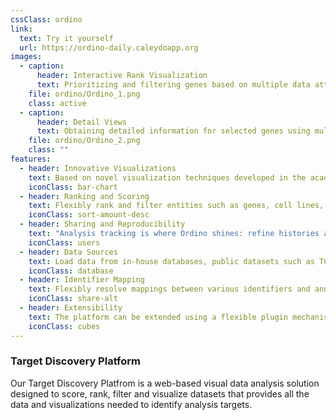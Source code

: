 ```yaml
---
cssClass: ordino
link:
  text: Try it yourself
  url: https://ordino-daily.caleydoapp.org
images:
  - caption:
      header: Interactive Rank Visualization
      text: Prioritizing and filtering genes based on multiple data attributes
    file: ordino/Ordino_1.png
    class: active
  - caption:
      header: Detail Views
      text: Obtaining detailed information for selected genes using multiple views
    file: ordino/Ordino_2.png
    class: ""
features:
  - header: Innovative Visualizations
    text: Based on novel visualization techniques developed in the academic groups of the co-founders.
    iconClass: bar-chart
  - header: Ranking and Scoring
    text: Flexibly rank and filter entities such as genes, cell lines, and tissues.
    iconClass: sort-amount-desc
  - header: Sharing and Reproducibility
    text: "Analysis tracking is where Ordino shines: refine histories and use them to revisit an analysis or share it with colleagues."
    iconClass: users
  - header: Data Sources
    text: Load data from in-house databases, public datasets such as TCGA and CCLE, or from files. We also provide custom solutions to handle your own data sources.
    iconClass: database
  - header: Identifier Mapping
    text: Flexibly resolve mappings between various identifiers and annotations (ENSEMBL, GeneSymbol, etc.)
    iconClass: share-alt
  - header: Extensibility
    text: The platform can be extended using a flexible plugin mechanism. Possible extensions can be additional visualizations, data providers, and scoring capabilities.
    iconClass: cubes
---
```


### Target Discovery Platform

Our Target Discovery Platfrom is a web-based visual data analysis solution designed to score, rank, filter and visualize datasets that provides all the data and visualizations needed to identify analysis targets.